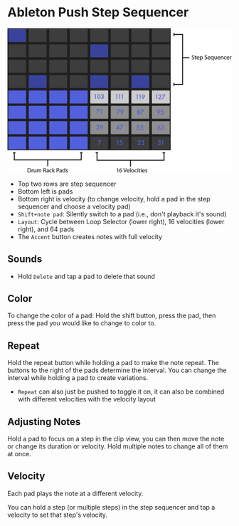 # Ableton Push Step Sequencer

![Step Sequencer Layout](assets/ableton-push-step-sequencer-layout.png)

- Top two rows are step sequencer
- Bottom left is pads
- Bottom right is velocity (to change velocity, hold a pad in the step sequencer and choose a velocity pad)
- `Shift+note pad`: Silently switch to a pad (i.e., don't playback it's sound)
- `Layout`: Cycle between Loop Selector (lower right), 16 velocities (lower right), and 64 pads
- The `Accent` button creates notes with full velocity

## Sounds

- Hold `Delete` and tap a pad to delete that sound

## Color

To change the color of a pad: Hold the shift button, press the pad, then press the pad you would like to change to color to.

## Repeat

Hold the repeat button while holding a pad to make the note repeat. The buttons to the right of the pads determine the interval. You can change the interval while holding a pad to create variations.

- `Repeat` can also just be pushed to toggle it on, it can also be combined with different velocities with the velocity layout

## Adjusting Notes

Hold a pad to focus on a step in the clip view, you can then move the note or change its duration or velocity. Hold multiple notes to change all of them at once.

## Velocity

Each pad plays the note at a different velocity.

You can hold a step (or multiple steps) in the step sequencer and tap a velocity to set that step's velocity.
